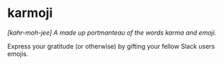 # karmoji 
*[kahr-moh-jee]*
*A made up portmanteau of the words karma and emoji.*

Express your gratitude (or otherwise) by gifting your fellow Slack users emojis.

